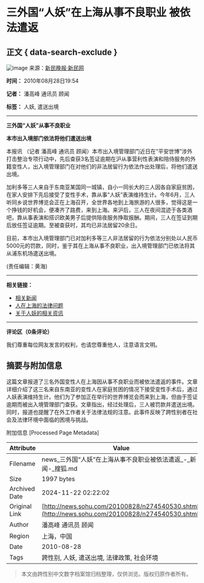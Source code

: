# 三外国“人妖”在上海从事不良职业 被依法遣返

## 正文 { data-search-exclude }


![image](https://photocdn.sohu.com/20061229/Img247338762.gif)
来源：[新民晚报·新民网](https://xmwb.xinmin.cn/xmwb/html/2010-08/28/content_557261.htm)

**时间：** 2010年08月28日19:54

**记者：** 潘高峰 通讯员 顾闻

**标签：** 人妖, 遣送出境

---

**三外国“人妖”从事不良职业**

**本市出入境部门依法将他们遣送出境**

本报讯 （记者 潘高峰 通讯员 顾闻）本市出入境管理部门近日在“平安世博”涉外打击整治专项行动中，先后查获3名签证逾期在沪从事营利性表演和陪侍服务的外籍变性人，出入境管理部门在对他们的非法居留行为依法作出处理后，将他们遣送出境。

加利多等三人来自于东南亚某国同一城镇，自小一同长大的三人因各自家庭贫困，在家人安排下先后接受了变性手术，靠从事“人妖”表演维持生计。今年6月，三人听同乡说世界博览会正在上海召开，全世界各地到上海旅游的人很多，觉得这是一个挣钱的好机会，便凑齐了路费，来到上海。来沪后，三人在夜间混迹于各类酒吧，靠从事表演和搭识欧美男子后提供陪夜服务挣取报酬。期间，三人在签证到期后放任签证逾期。至被查获时，其均已非法居留20余日。

目前，本市出入境管理部门已对加利多等三人非法居留的行为依法分别处以人民币5000元的罚款，同时，鉴于其在上海从事不良职业，出入境管理部门已依法将其从浦东机场遣送出境。

(责任编辑：黄海)

---

**相关链接：**

- [相关新闻](https://news.sohu.com/n/274525145.shtml)
- [人在上海的法律问题](https://law.sohu.com/)
- [关于人妖的相关资讯](https://www.sohu.com/search/人妖)

---

**评论区（0条评论）**

我们尊重每位网友发言的权利，也请您尊重他人，注意语言文明。

## 摘要与附加信息

<!-- tcd_abstract -->
这篇文章报道了三名外国变性人在上海因从事不良职业而被依法遣返的事件。文章详细介绍了这三名来自东南亚的变性人在家庭贫困的情况下接受变性手术后，通过人妖表演维持生计。他们为了参加正在举行的世界博览会而来到上海，但由于签证逾期而被出入境管理部门查获。文章指出，经过处理后，三人被罚款并遣送出境。同时，报道也提醒了在外工作者关于法律法规的注意。此事件反映了跨性别者在社会及法律环境中面临的困境与挑战。
<!-- tcd_abstract_end -->

附加信息 [Processed Page Metadata]

| Attribute       | Value                                  |
|-----------------|----------------------------------------|
| Filename        | news_三外国“人妖”在上海从事不良职业被依法遣返_-_新闻-_搜狐.md                             |
| Size            | 1997 bytes                           |
| Archived Date   | 2024-11-22 02:22:02                             |
| Original Link   | [http://news.sohu.com/20100828/n274540530.shtml](http://news.sohu.com/20100828/n274540530.shtml)                       |
| Author          | 潘高峰 通讯员 顾闻                               |
| Region          | 上海，中国                               |
| Date            | 2010-08-28                                 |
| Tags            | 跨性别, 人妖, 遣送出境, 法律政策, 社会环境                                 |
>
> 本文由跨性别中文数字档案馆归档整理，仅供浏览。版权归原作者所有。
>